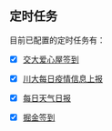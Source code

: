 ## 定时任务

目前已配置的定时任务有：

- [x] [交大爱心屋签到](aixinwu-sign)
- [x] [川大每日疫情信息上报](scu-micro-services)
- [x] [每日天气日报](weather-report)
- [x] [掘金签到](juejin-check-in)

